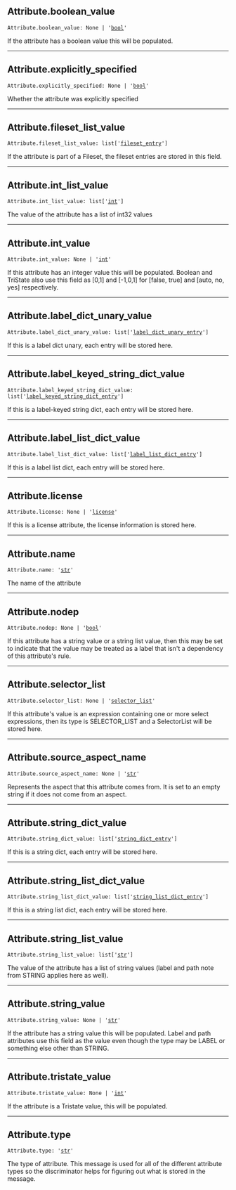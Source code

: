 

## Attribute.boolean\_value

<pre class="language-python"><code><span class="source python"><span class="meta qualified-name python"><span class="meta generic-name python">Attribute</span><span class="punctuation accessor dot python">.</span><span class="meta generic-name python">boolean_value</span></span><span class="punctuation separator annotation variable python">:</span> <span class="constant language python">None</span> <span class="keyword operator arithmetic python">|</span> <span class="meta string python"><span class="string quoted single python"><span class="punctuation definition string begin python">&#39;</span></span></span><span class="meta string python"><span class="string quoted single python"><a href="/lib/bool">bool</a><span class="punctuation definition string end python">&#39;</span></span></span></span></code></pre>

If the attribute has a boolean value this will be populated.

***

## Attribute.explicitly\_specified

<pre class="language-python"><code><span class="source python"><span class="meta qualified-name python"><span class="meta generic-name python">Attribute</span><span class="punctuation accessor dot python">.</span><span class="meta generic-name python">explicitly_specified</span></span><span class="punctuation separator annotation variable python">:</span> <span class="constant language python">None</span> <span class="keyword operator arithmetic python">|</span> <span class="meta string python"><span class="string quoted single python"><span class="punctuation definition string begin python">&#39;</span></span></span><span class="meta string python"><span class="string quoted single python"><a href="/lib/bool">bool</a><span class="punctuation definition string end python">&#39;</span></span></span></span></code></pre>

Whether the attribute was explicitly specified

***

## Attribute.fileset\_list\_value

<pre class="language-python"><code><span class="source python"><span class="meta qualified-name python"><span class="meta generic-name python">Attribute</span><span class="punctuation accessor dot python">.</span><span class="meta generic-name python">fileset_list_value</span></span><span class="punctuation separator annotation variable python">:</span> <span class="meta item-access python"><span class="meta qualified-name python"><span class="support type python">list</span></span></span><span class="meta item-access python"><span class="punctuation section brackets begin python">[</span></span><span class="meta item-access arguments python"><span class="meta string python"><span class="string quoted single python"><span class="punctuation definition string begin python">&#39;</span></span></span><span class="meta string python"><span class="string quoted single python"><a href="/lib/bazel/query/fileset_entry">fileset_entry</a><span class="punctuation definition string end python">&#39;</span></span></span></span><span class="meta item-access python"><span class="punctuation section brackets end python">]</span></span></span></code></pre>

If the attribute is part of a Fileset, the fileset entries are stored in this field.

***

## Attribute.int\_list\_value

<pre class="language-python"><code><span class="source python"><span class="meta qualified-name python"><span class="meta generic-name python">Attribute</span><span class="punctuation accessor dot python">.</span><span class="meta generic-name python">int_list_value</span></span><span class="punctuation separator annotation variable python">:</span> <span class="meta item-access python"><span class="meta qualified-name python"><span class="support type python">list</span></span></span><span class="meta item-access python"><span class="punctuation section brackets begin python">[</span></span><span class="meta item-access arguments python"><span class="meta string python"><span class="string quoted single python"><span class="punctuation definition string begin python">&#39;</span></span></span><span class="meta string python"><span class="string quoted single python"><a href="/lib/int">int</a><span class="punctuation definition string end python">&#39;</span></span></span></span><span class="meta item-access python"><span class="punctuation section brackets end python">]</span></span></span></code></pre>

The value of the attribute has a list of int32 values

***

## Attribute.int\_value

<pre class="language-python"><code><span class="source python"><span class="meta qualified-name python"><span class="meta generic-name python">Attribute</span><span class="punctuation accessor dot python">.</span><span class="meta generic-name python">int_value</span></span><span class="punctuation separator annotation variable python">:</span> <span class="constant language python">None</span> <span class="keyword operator arithmetic python">|</span> <span class="meta string python"><span class="string quoted single python"><span class="punctuation definition string begin python">&#39;</span></span></span><span class="meta string python"><span class="string quoted single python"><a href="/lib/int">int</a><span class="punctuation definition string end python">&#39;</span></span></span></span></code></pre>

If this attribute has an integer value this will be populated. Boolean and TriState also use this field as \[0,1] and \[-1,0,1] for \[false, true] and \[auto, no, yes] respectively.

***

## Attribute.label\_dict\_unary\_value

<pre class="language-python"><code><span class="source python"><span class="meta qualified-name python"><span class="meta generic-name python">Attribute</span><span class="punctuation accessor dot python">.</span><span class="meta generic-name python">label_dict_unary_value</span></span><span class="punctuation separator annotation variable python">:</span> <span class="meta item-access python"><span class="meta qualified-name python"><span class="support type python">list</span></span></span><span class="meta item-access python"><span class="punctuation section brackets begin python">[</span></span><span class="meta item-access arguments python"><span class="meta string python"><span class="string quoted single python"><span class="punctuation definition string begin python">&#39;</span></span></span><span class="meta string python"><span class="string quoted single python"><a href="/lib/bazel/query/label_dict_unary_entry">label_dict_unary_entry</a><span class="punctuation definition string end python">&#39;</span></span></span></span><span class="meta item-access python"><span class="punctuation section brackets end python">]</span></span></span></code></pre>

If this is a label dict unary, each entry will be stored here.

***

## Attribute.label\_keyed\_string\_dict\_value

<pre class="language-python"><code><span class="source python"><span class="meta qualified-name python"><span class="meta generic-name python">Attribute</span><span class="punctuation accessor dot python">.</span><span class="meta generic-name python">label_keyed_string_dict_value</span></span><span class="punctuation separator annotation variable python">:</span> <span class="meta item-access python"><span class="meta qualified-name python"><span class="support type python">list</span></span></span><span class="meta item-access python"><span class="punctuation section brackets begin python">[</span></span><span class="meta item-access arguments python"><span class="meta string python"><span class="string quoted single python"><span class="punctuation definition string begin python">&#39;</span></span></span><span class="meta string python"><span class="string quoted single python"><a href="/lib/bazel/query/label_keyed_string_dict_entry">label_keyed_string_dict_entry</a><span class="punctuation definition string end python">&#39;</span></span></span></span><span class="meta item-access python"><span class="punctuation section brackets end python">]</span></span></span></code></pre>

If this is a label-keyed string dict, each entry will be stored here.

***

## Attribute.label\_list\_dict\_value

<pre class="language-python"><code><span class="source python"><span class="meta qualified-name python"><span class="meta generic-name python">Attribute</span><span class="punctuation accessor dot python">.</span><span class="meta generic-name python">label_list_dict_value</span></span><span class="punctuation separator annotation variable python">:</span> <span class="meta item-access python"><span class="meta qualified-name python"><span class="support type python">list</span></span></span><span class="meta item-access python"><span class="punctuation section brackets begin python">[</span></span><span class="meta item-access arguments python"><span class="meta string python"><span class="string quoted single python"><span class="punctuation definition string begin python">&#39;</span></span></span><span class="meta string python"><span class="string quoted single python"><a href="/lib/bazel/query/label_list_dict_entry">label_list_dict_entry</a><span class="punctuation definition string end python">&#39;</span></span></span></span><span class="meta item-access python"><span class="punctuation section brackets end python">]</span></span></span></code></pre>

If this is a label list dict, each entry will be stored here.

***

## Attribute.license

<pre class="language-python"><code><span class="source python"><span class="meta qualified-name python"><span class="meta generic-name python">Attribute</span><span class="punctuation accessor dot python">.</span><span class="meta generic-name python">license</span></span><span class="punctuation separator annotation variable python">:</span> <span class="constant language python">None</span> <span class="keyword operator arithmetic python">|</span> <span class="meta string python"><span class="string quoted single python"><span class="punctuation definition string begin python">&#39;</span></span></span><span class="meta string python"><span class="string quoted single python"><a href="/lib/bazel/query/license">license</a><span class="punctuation definition string end python">&#39;</span></span></span></span></code></pre>

If this is a license attribute, the license information is stored here.

***

## Attribute.name

<pre class="language-python"><code><span class="source python"><span class="meta qualified-name python"><span class="meta generic-name python">Attribute</span><span class="punctuation accessor dot python">.</span><span class="meta generic-name python">name</span></span><span class="punctuation separator annotation variable python">:</span> <span class="meta string python"><span class="string quoted single python"><span class="punctuation definition string begin python">&#39;</span></span></span><span class="meta string python"><span class="string quoted single python"><a href="/lib/str">str</a><span class="punctuation definition string end python">&#39;</span></span></span></span></code></pre>

The name of the attribute

***

## Attribute.nodep

<pre class="language-python"><code><span class="source python"><span class="meta qualified-name python"><span class="meta generic-name python">Attribute</span><span class="punctuation accessor dot python">.</span><span class="meta generic-name python">nodep</span></span><span class="punctuation separator annotation variable python">:</span> <span class="constant language python">None</span> <span class="keyword operator arithmetic python">|</span> <span class="meta string python"><span class="string quoted single python"><span class="punctuation definition string begin python">&#39;</span></span></span><span class="meta string python"><span class="string quoted single python"><a href="/lib/bool">bool</a><span class="punctuation definition string end python">&#39;</span></span></span></span></code></pre>

If this attribute has a string value or a string list value, then this may be set to indicate that the value may be treated as a label that isn't a dependency of this attribute's rule.

***

## Attribute.selector\_list

<pre class="language-python"><code><span class="source python"><span class="meta qualified-name python"><span class="meta generic-name python">Attribute</span><span class="punctuation accessor dot python">.</span><span class="meta generic-name python">selector_list</span></span><span class="punctuation separator annotation variable python">:</span> <span class="constant language python">None</span> <span class="keyword operator arithmetic python">|</span> <span class="meta string python"><span class="string quoted single python"><span class="punctuation definition string begin python">&#39;</span></span></span><span class="meta string python"><span class="string quoted single python"><a href="/lib/bazel/query/attribute/selector_list">selector_list</a><span class="punctuation definition string end python">&#39;</span></span></span></span></code></pre>

If this attribute's value is an expression containing one or more select expressions, then its type is SELECTOR\_LIST and a SelectorList will be stored here.

***

## Attribute.source\_aspect\_name

<pre class="language-python"><code><span class="source python"><span class="meta qualified-name python"><span class="meta generic-name python">Attribute</span><span class="punctuation accessor dot python">.</span><span class="meta generic-name python">source_aspect_name</span></span><span class="punctuation separator annotation variable python">:</span> <span class="constant language python">None</span> <span class="keyword operator arithmetic python">|</span> <span class="meta string python"><span class="string quoted single python"><span class="punctuation definition string begin python">&#39;</span></span></span><span class="meta string python"><span class="string quoted single python"><a href="/lib/str">str</a><span class="punctuation definition string end python">&#39;</span></span></span></span></code></pre>

Represents the aspect that this attribute comes from. It is set to an empty string if it does not come from an aspect.

***

## Attribute.string\_dict\_value

<pre class="language-python"><code><span class="source python"><span class="meta qualified-name python"><span class="meta generic-name python">Attribute</span><span class="punctuation accessor dot python">.</span><span class="meta generic-name python">string_dict_value</span></span><span class="punctuation separator annotation variable python">:</span> <span class="meta item-access python"><span class="meta qualified-name python"><span class="support type python">list</span></span></span><span class="meta item-access python"><span class="punctuation section brackets begin python">[</span></span><span class="meta item-access arguments python"><span class="meta string python"><span class="string quoted single python"><span class="punctuation definition string begin python">&#39;</span></span></span><span class="meta string python"><span class="string quoted single python"><a href="/lib/bazel/query/string_dict_entry">string_dict_entry</a><span class="punctuation definition string end python">&#39;</span></span></span></span><span class="meta item-access python"><span class="punctuation section brackets end python">]</span></span></span></code></pre>

If this is a string dict, each entry will be stored here.

***

## Attribute.string\_list\_dict\_value

<pre class="language-python"><code><span class="source python"><span class="meta qualified-name python"><span class="meta generic-name python">Attribute</span><span class="punctuation accessor dot python">.</span><span class="meta generic-name python">string_list_dict_value</span></span><span class="punctuation separator annotation variable python">:</span> <span class="meta item-access python"><span class="meta qualified-name python"><span class="support type python">list</span></span></span><span class="meta item-access python"><span class="punctuation section brackets begin python">[</span></span><span class="meta item-access arguments python"><span class="meta string python"><span class="string quoted single python"><span class="punctuation definition string begin python">&#39;</span></span></span><span class="meta string python"><span class="string quoted single python"><a href="/lib/bazel/query/string_list_dict_entry">string_list_dict_entry</a><span class="punctuation definition string end python">&#39;</span></span></span></span><span class="meta item-access python"><span class="punctuation section brackets end python">]</span></span></span></code></pre>

If this is a string list dict, each entry will be stored here.

***

## Attribute.string\_list\_value

<pre class="language-python"><code><span class="source python"><span class="meta qualified-name python"><span class="meta generic-name python">Attribute</span><span class="punctuation accessor dot python">.</span><span class="meta generic-name python">string_list_value</span></span><span class="punctuation separator annotation variable python">:</span> <span class="meta item-access python"><span class="meta qualified-name python"><span class="support type python">list</span></span></span><span class="meta item-access python"><span class="punctuation section brackets begin python">[</span></span><span class="meta item-access arguments python"><span class="meta string python"><span class="string quoted single python"><span class="punctuation definition string begin python">&#39;</span></span></span><span class="meta string python"><span class="string quoted single python"><a href="/lib/str">str</a><span class="punctuation definition string end python">&#39;</span></span></span></span><span class="meta item-access python"><span class="punctuation section brackets end python">]</span></span></span></code></pre>

The value of the attribute has a list of string values (label and path note from STRING applies here as well).

***

## Attribute.string\_value

<pre class="language-python"><code><span class="source python"><span class="meta qualified-name python"><span class="meta generic-name python">Attribute</span><span class="punctuation accessor dot python">.</span><span class="meta generic-name python">string_value</span></span><span class="punctuation separator annotation variable python">:</span> <span class="constant language python">None</span> <span class="keyword operator arithmetic python">|</span> <span class="meta string python"><span class="string quoted single python"><span class="punctuation definition string begin python">&#39;</span></span></span><span class="meta string python"><span class="string quoted single python"><a href="/lib/str">str</a><span class="punctuation definition string end python">&#39;</span></span></span></span></code></pre>

If the attribute has a string value this will be populated.  Label and path attributes use this field as the value even though the type may be LABEL or something else other than STRING.

***

## Attribute.tristate\_value

<pre class="language-python"><code><span class="source python"><span class="meta qualified-name python"><span class="meta generic-name python">Attribute</span><span class="punctuation accessor dot python">.</span><span class="meta generic-name python">tristate_value</span></span><span class="punctuation separator annotation variable python">:</span> <span class="constant language python">None</span> <span class="keyword operator arithmetic python">|</span> <span class="meta string python"><span class="string quoted single python"><span class="punctuation definition string begin python">&#39;</span></span></span><span class="meta string python"><span class="string quoted single python"><a href="/lib/int">int</a><span class="punctuation definition string end python">&#39;</span></span></span></span></code></pre>

If the attribute is a Tristate value, this will be populated.

***

## Attribute.type

<pre class="language-python"><code><span class="source python"><span class="meta qualified-name python"><span class="meta generic-name python">Attribute</span><span class="punctuation accessor dot python">.</span><span class="meta generic-name python">type</span></span><span class="punctuation separator annotation variable python">:</span> <span class="meta string python"><span class="string quoted single python"><span class="punctuation definition string begin python">&#39;</span></span></span><span class="meta string python"><span class="string quoted single python"><a href="/lib/str">str</a><span class="punctuation definition string end python">&#39;</span></span></span></span></code></pre>

The type of attribute.  This message is used for all of the different attribute types so the discriminator helps for figuring out what is stored in the message.
